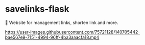 # savelinks-flask
🔗 Website for management links, shorten link and more.


https://user-images.githubusercontent.com/75721128/140705442-bae567e9-7151-4994-96ff-4ba3aaacfa18.mp4

